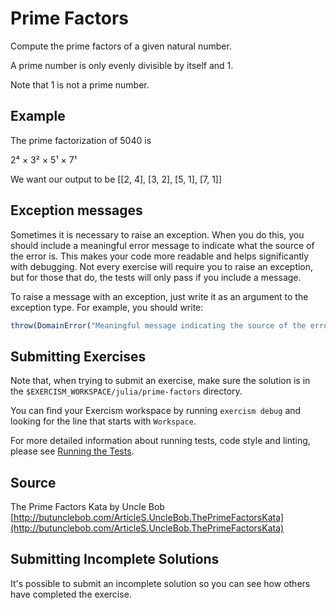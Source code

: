 # Prime Factors

Compute the prime factors of a given natural number.

A prime number is only evenly divisible by itself and 1.

Note that 1 is not a prime number.

## Example

The prime factorization of 5040 is 

2⁴ × 3² × 5¹ × 7¹

We want our output to be
[[2, 4], [3, 2], [5, 1], [7, 1]]
  
## Exception messages

Sometimes it is necessary to raise an exception. When you do this, you should include a meaningful error message to
indicate what the source of the error is. This makes your code more readable and helps significantly with debugging. Not
every exercise will require you to raise an exception, but for those that do, the tests will only pass if you include
a message.

To raise a message with an exception, just write it as an argument to the exception type. For example, you should write:

```julia
throw(DomainError("Meaningful message indicating the source of the error"))
```

 

## Submitting Exercises

Note that, when trying to submit an exercise, make sure the solution is in the `$EXERCISM_WORKSPACE/julia/prime-factors` directory.

You can find your Exercism workspace by running `exercism debug` and looking for the line that starts with `Workspace`.

For more detailed information about running tests, code style and linting,
please see [Running the Tests](http://exercism.io/tracks/julia/tests).

## Source

The Prime Factors Kata by Uncle Bob [http://butunclebob.com/ArticleS.UncleBob.ThePrimeFactorsKata](http://butunclebob.com/ArticleS.UncleBob.ThePrimeFactorsKata)

## Submitting Incomplete Solutions

It's possible to submit an incomplete solution so you can see how others have completed the exercise.
